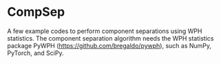 # CompSep
A few example codes to perform component separations using WPH statistics.
The component separation algorithm needs the WPH statistics package PyWPH (https://github.com/bregaldo/pywph), such as NumPy, PyTorch, and SciPy.

